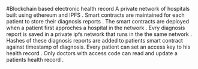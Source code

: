 #Blockchain based electronic health record
 A private network of hospitals built using ethereum and IPFS . Smart contracts are maintained for each patient to store their diagnosis reports . The smart contracts are deployed when a patient first approches a hospital in the network . Evry diagnosis report is saved in a private ipfs network that runs in the the same network . Hashes of these diagnosis reports are added to patients smart contract against timestamp of diagnosis. Every patient can set an access key to his health record . Only doctors with access code can read and update a patients health record .